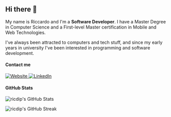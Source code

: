 ## Hi there 👋

My name is Riccardo and I'm a **Software Developer**. I have a Master Degree in Computer Science and a First-level Master certification in Mobile and Web Technologies.

I've always been attracted to computers and tech stuff, and since my early years in university I've been interested in programming and software development.


#### Contact me

<a href="https://ricdip.github.io/" target="_blank" rel="noopener noreferrer">
    <img alt="Website" src="https://img.shields.io/badge/website-000000.svg?&style=for-the-badge&logo=About.me&logoColor=white" />
</a>
<a href="https://www.linkedin.com/in/riccardo-armando-di-prinzio" target="_blank" rel="noopener noreferrer">
    <img alt="LinkedIn" src="https://img.shields.io/badge/linkedin-0077B5.svg?&style=for-the-badge&logo=linkedin&logoColor=white" />
</a>


#### GitHub Stats

![ricdip's GitHub Stats](https://github-readme-stats.vercel.app/api?username=ricdip&show_icons=true&theme=transparent&count_private=true)

![ricdip's GitHub Streak](https://github-readme-streak-stats.herokuapp.com?user=ricdip&dates=427F87&currStreakLabel=427F87&currStreakNum=427F87&fire=2982FF&sideLabels=427F87&sideNums=427F87&ring=2982FF)
